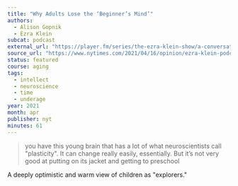 ```yaml
---
title: "Why Adults Lose the ‘Beginner’s Mind’"
authors:
  - Alison Gopnik
  - Ezra Klein
subcat: podcast
external_url: "https://player.fm/series/the-ezra-klein-show/a-conversation-about-human-minds-for-human-minds"
source_url: "https://www.nytimes.com/2021/04/16/opinion/ezra-klein-podcast-alison-gopnik.html"
status: featured
course: aging
tags:
  - intellect
  - neuroscience
  - time
  - underage
year: 2021
month: apr
publisher: nyt
minutes: 61
---
```


> you have this young brain that has a lot of what neuroscientists call "plasticity". It can change really easily, essentially. But it’s not very good at putting on its jacket and getting to preschool

A deeply optimistic and warm view of children as "explorers."
